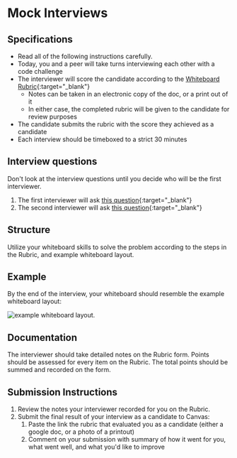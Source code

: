 # Mock Interviews

## Specifications

- Read all of the following instructions carefully. 
- Today, you and a peer will take turns interviewing each other with a code challenge
- The interviewer will score the candidate according to the [Whiteboard Rubric](https://docs.google.com/spreadsheets/d/1scthkmARfzAFZrSYAp6LA2coOaoWUWbSzMbtIU4jcHw){:target="_blank"}
  - Notes can be taken in an electronic copy of the doc, or a print out of it
  - In either case, the completed rubric will be given to the candidate for review purposes
- The candidate submits the rubric with the score they achieved as a candidate 
- Each interview should be timeboxed to a strict 30 minutes

## Interview questions

Don't look at the interview questions until you decide who will be the first interviewer. 

1. The first interviewer will ask [this question](interview-01.md){:target="_blank"}
1. The second interviewer will ask [this question](interview-02.md){:target="_blank"}


## Structure

Utilize your whiteboard skills to solve the problem according to the steps in the Rubric, and example whiteboard layout. 

## Example

By the end of the interview, your whiteboard should resemble the example whiteboard layout:

![example whiteboard layout](../../assets/DataStructuresWhiteboard.PNG).

## Documentation

The interviewer should take detailed notes on the Rubric form. Points should be assessed for every item on the Rubric. The total points should be summed and recorded on the form. 

## Submission Instructions

1. Review the notes your interviewer recorded for you on the Rubric. 
1. Submit the final result of your interview as a candidate to Canvas:
    1. Paste the link the rubric that evaluated you as a candidate (either a google doc, or a photo of a printout)
    1. Comment on your submission with summary of how it went for you, what went well, and what you'd like to improve
